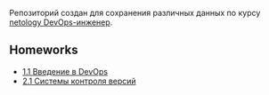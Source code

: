 Репозиторий создан для сохранения различных данных по курсу [netology DevOps-инженер](https://netology.ru/programs/devops).

## Homeworks

* [1.1 Введение в DevOps](/src/homework/1.1) 
* [2.1 Системы контроля версий](/src/homework/2.1)